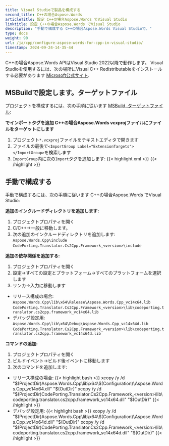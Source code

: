 ```yaml
---
title: Visual Studioで製品を構成する
second_title: C++の場合Aspose.Words
articleTitle: 設定 C++の場合Aspose.Words でVisual Studio
linktitle: 設定 C++の場合Aspose.Words でVisual Studio
description: "手動で構成する C++の場合Aspose.Words Visual Studioで。"
type: docs
weight: 90
url: /ja/cpp/configure-aspose-words-for-cpp-in-visual-studio/
timestamp: 2024-09-24-14-35-44
---
```


C++の場合Aspose.Words APIはVisual Studio 2022以降で動作します。 Visual Studioを使用するには、次の場所にVisual C++ Redistributableをインストールする必要があります [Microsoft公式サイト](https://docs.microsoft.com/en-US/cpp/windows/latest-supported-vc-redist?view=msvc-170).

## MSBuildで設定します。ターゲットファイル

プロジェクトを構成するには、次の手順に従います [MSBuild .ターゲットファイル](https://docs.microsoft.com/en-us/visualstudio/msbuild/msbuild-dot-targets-files):

**でインポートタグを追加 C++の場合Aspose.Words vcxprojファイルにファイルをターゲットにします**
1. プロジェクト`*.vcxproj`ファイルをテキストエディタで開きます
2. ファイルの最後で`<ImportGroup Label="ExtensionTargets"></ImportGroup>`を検索します
3. `ImportGroup`内に次の`Import`タグを追加します:
    {{< highlight xml >}}
    <ImportGroup Label="ExtensionTargets">
        <Import Project="<path-to>\CodePorting.Translator.Cs2Cpp.Framework_<version>\CodePorting.Translator.Cs2Cpp.Framework.targets" Condition="Exists('<path-to>\CodePorting.Translator.Cs2Cpp.Framework_<version>\CodePorting.Translator.Cs2Cpp.Framework.targets')" />
        <Import Project="<path-to>\Aspose.Words.Cpp\aspose.words.cpp.targets" Condition="Exists('<path-to>\Aspose.Words.Cpp\aspose.words.cpp.targets')" />
    </ImportGroup>
    </Project>
    {{< /highlight >}}

## 手動で構成する

手動で構成するには、次の手順に従います C++の場合Aspose.Words でVisual Studio:

**追加のインクルードディレクトリを追加します:**

1. プロジェクトプロパティを開く
2. C/C++→一般に移動します。
3. 次の追加のインクルードディレクトリを追加します:
`Aspose.Words.Cpp\include`
`CodePorting.Translator.Cs2Cpp.Framework_<version>\include`

**追加の依存関係を追加する:**

1. プロジェクトプロパティを開く
2. 設定→すべての設定とプラットフォーム→すべてのプラットフォームを選択します
2. リンカ→入力に移動します
* リリース構成の場合:
`Aspose.Words.Cpp\lib\x64\Release\Aspose.Words.Cpp_vc14x64.lib`
`CodePorting.Translator.Cs2Cpp.Framework_<version>\lib\codeporting.translator.cs2cpp.framework_vc14x64.lib`
* デバッグ設定用:
`Aspose.Words.Cpp\lib\x64\Debug\Aspose.Words.Cpp_vc14x64d.lib`
`CodePorting.Translator.Cs2Cpp.Framework_<version>\lib\codeporting.translator.cs2cpp.framework_vc14x64d.lib`

**コマンドの追加:**

1. プロジェクトプロパティを開く
2. ビルドイベント→ビルド後イベントに移動します
3. 次のコマンドを追加します:
* リリース構成の場合:
    {{< highlight bash >}}
    xcopy /y /d  "$(ProjectDir)Aspose.Words.Cpp\lib\x64\$(Configuration)\Aspose.Words.Cpp_vc14x64.dll" "$(OutDir)"
    xcopy /y /d  "$(ProjectDir)CodePorting.Translator.Cs2Cpp.Framework_<version>\lib\codeporting.translator.cs2cpp.framework_vc14x64.dll" "$(OutDir)"
    {{< /highlight >}}
* デバッグ設定用:
    {{< highlight bash >}}
    xcopy /y /d  "$(ProjectDir)Aspose.Words.Cpp\lib\x64\$(Configuration)\Aspose.Words.Cpp_vc14x64d.dll" "$(OutDir)"
    xcopy /y /d  "$(ProjectDir)CodePorting.Translator.Cs2Cpp.Framework_<version>\lib\codeporting.translator.cs2cpp.framework_vc14x64d.dll" "$(OutDir)"
    {{< /highlight >}}
